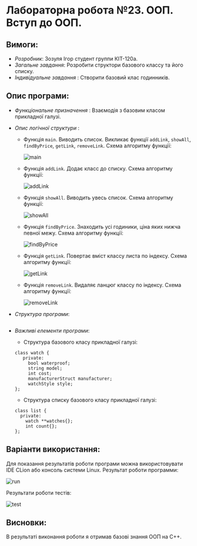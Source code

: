 ﻿# Лабораторна робота №23. ООП. Вступ до ООП.
## Вимоги:
* *Розробник*: Зозуля Ігор студент группи КІТ-120а.
* *Загальне завдання*: Розробити структори базового классу та його списку.
* *Індивідуальне завдання* : Створити базовий клас годинників.

## Опис програми:
* *Функціональне призначення* : Взаємодія з базовим класом прикладної галузі.

* *Опис логічної структури* :
    * Функція `main`. Виводить список. Викликає функції `addLink`, `showAll`, `findByPrice`, `getLink`, `removeLink`. Схема алгоритму функції:

      ![main](assets/main.png)

    * Функція `addLink`. Додає класс до списку. Схема алгоритму функції:

      ![addLink](assets/addLink.png)

    * Функція `showAll`. Виводить увесь список. Схема алгоритму функції:

      ![showAll](assets/showAll.png)

    * Функція `findByPrice`. Знаходить усі годиники, ціна яких нижча певної межу. Схема алгоритму функції:

      ![findByPrice](assets/findByPrice.png)

    * Функція `getLink`. Повертає вміст классу листа по індексу. Схема алгоритму функції:

      ![getLink](assets/getLink.png)

    * Функція `removeLink`. Видаляє ланцюг классу по індексу. Схема алгоритму функції:

      ![removeLink](assets/removeLink.png)

* *Структура програми*:
```

```
* *Важливі елементи програми*:
    * Структура базового класу прикладної галузі:

   ```
   class watch {
      private:
	    bool waterproof;
	    string model;
	    int cost;
	    manufacturerStruct manufacturer;
	    watchStyle style;
   };
   ```
    * Структура списку базового класу прикладної галузі:

    ```
    class list {
      private:
	    watch **watches{};
	    int count{};
    };
    ```
## Варіанти використання:
Для показання результатів роботи програми можна використовувати IDE CLion або консоль системи Linux. Результат роботи программи:

![run](assets/run.png)

Результати роботи тестів:

![test](assets/test.png)

## Висновки:
В результаті виконання роботи я отримав базові знання ООП на C++.